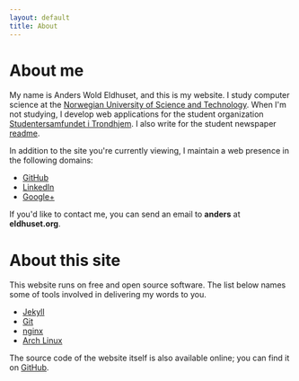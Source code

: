 ```yaml
---
layout: default
title: About
---
```


# About me

My name is Anders Wold Eldhuset, and this is my website. I study computer
science at the [Norwegian University of Science and Technology][NTNU]. When
I'm not studying, I develop web applications for the student organization
[Studentersamfundet i Trondhjem][samfundet]. I also write for the student
newspaper [readme][readme].

In addition to the site you're currently viewing, I maintain a web presence in
the following domains:

- [GitHub](https://github.com/andereld)
- [LinkedIn](http://www.linkedin.com/pub/anders-wold-eldhuset/5b/185/991)
- [Google+](https://plus.google.com/113650343243081740523?rel=author)

If you'd like to contact me, you can send an email to **anders** at
**eldhuset.org**.

# About this site

This website runs on free and open source software. The list below names
some of tools involved in delivering my words to you.

* [Jekyll](http://jekyllrb.com/)
* [Git](http://git-scm.com)
* [nginx](http://nginx.org/)
* [Arch Linux](http://www.archlinux.org)

The source code of the website itself is also available online; you can find it
on [GitHub](https://github.com/andereld/eldhuset.org).


[NTNU]: http://www.ntnu.edu "NTNU"
[readme]: https://abakus.no/pages/view/komiteer/readme "readme"
[samfundet]: http://www.samfundet.no "Samfundet"
